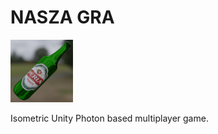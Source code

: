 # NASZA GRA

<img src="https://github.com/Mike-7/NASZAGRA/blob/master/Assets/Textures/icon.png?raw=true" width="100">

Isometric Unity Photon based multiplayer game.